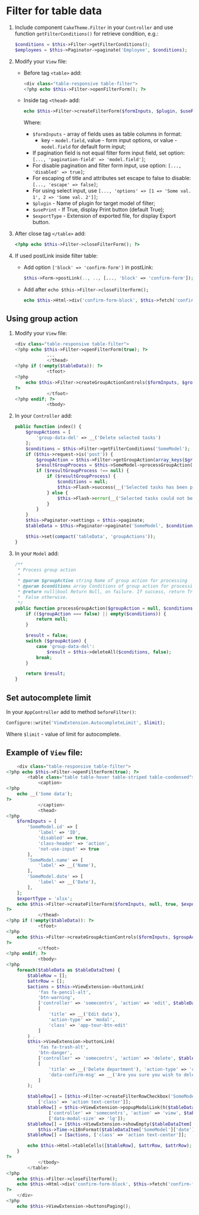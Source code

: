 # Filter for table data

1. Include component `CakeTheme.Filter` in your `Controller` and use function `getFilterConditions()`
    for retrieve condition, e.g.:

   ```php
   $conditions = $this->Filter->getFilterConditions();
   $employees = $this->Paginator->paginate('Employee', $conditions);
   ```

2. Modify your `View` file:
   - Before tag `<table>` add:

      ```php
      <div class="table-responsive table-filter">
      <?php echo $this->Filter->openFilterForm(); ?>
      ```

   - Inside tag `<thead>` add:
      ```php
      echo $this->Filter->createFilterForm($formInputs, $plugin, $usePrint, $exportType);
      ```
      Where:
      - `$formInputs` - array of fields uses as table columns in format: 
         * key - `model.field`, value - form input options, or value - `model.field` for default form input;
      - If pagination field is not equal filter form input field, set option: `[..., 'pagination-field' => 'model.field']`;
      - For disable pagination and filter form input, use option: `[..., 'disabled' => true]`;
      - For escaping of title and attributes set escape to false to disable: `[..., 'escape' => false]`;
      - For using select input, use `[..., 'options' => [1 => 'Some val. 1', 2 => 'Some val. 2']]`;
      - `$plugin` - Name of plugin for target model of filter;
      - `$usePrint` -  If True, display Print button (default True);
      - `$exportType` - Extension of exported file, for display Export button.
3. After close tag `</table>` add:

   ```php
   <?php echo $this->Filter->closeFilterForm(); ?>
   ```

4. If used postLink inside filter table:
   - Add option `['block' => 'confirm-form']` in postLink:

      ```php
      $this->Form->postLink(.., .., [..., 'block' => 'confirm-form']);
      ```

   - Add after `echo $this->Filter->closeFilterForm();`

      ```php
      echo $this->Html->div('confirm-form-block', $this->fetch('confirm-form'));
      ```

## Using group action

1. Modify your `View` file:

   ```php
   <div class="table-responsive table-filter">
   <?php echo $this->Filter->openFilterForm(true); ?>
               ...
               </thead>
   <?php if (!empty($tableData)): ?>
               <tfoot>
   <?php
       echo $this->Filter->createGroupActionControls($formInputs, $groupActions, true);
   ?>
               </tfoot>
   <?php endif; ?>
               <tbody>
   ```

2. In your `Controller` add:

   ```php
   public function index() {
       $groupActions = [
           'group-data-del' => __('Delete selected tasks')
       ];
       $conditions = $this->Filter->getFilterConditions('SomeModel');
       if ($this->request->is('post')) {
           $groupAction = $this->Filter->getGroupAction(array_keys($groupActions));
           $resultGroupProcess = $this->SomeModel->processGroupAction($groupAction, $conditions);
           if ($resultGroupProcess !== null) {
               if ($resultGroupProcess) {
                   $conditions = null;
                   $this->Flash->success(__('Selected tasks has been processed.'));
               } else {
                   $this->Flash->error(__('Selected tasks could not be processed. Please, try again.'));
               }
           }
       }
       $this->Paginator->settings = $this->paginate;
       $tableData = $this->Paginator->paginate('SomeModel', $conditions);

       $this->set(compact('tableData', 'groupActions'));
   }
   ```

3. In your `Model` add:

   ```php
   /**
    * Process group action
    *
    * @param $groupAction string Name of group action for processing
    * @param $conditions array Conditions of group action for processing
    * @return null|bool Return Null, on failure. If success, return True,
    *  False otherwise.
    */
   public function processGroupAction($groupAction = null, $conditions = null) {
       if (($groupAction === false) || empty($conditions)) {
           return null;
       }

       $result = false;
       switch ($groupAction) {
           case 'group-data-del':
               $result = $this->deleteAll($conditions, false);
           break;
       }

       return $result;
   }
   ```

## Set autocomplete limit

In your `AppController` add to method `beforeFilter()`:

```php
Configure::write('ViewExtension.AutocompleteLimit', $limit);
```

Where `$limit` - value of limit for autocomplete.

## Example of `View` file:

```php
    <div class="table-responsive table-filter">
<?php echo $this->Filter->openFilterForm(true); ?>
        <table class="table table-hover table-striped table-condensed">
            <caption>
<?php
    echo __('Some data');
?>
            </caption>
            <thead>
<?php 
    $formInputs = [
        'SomeModel.id' => [
            'label' => 'ID',
            'disabled' => true,
            'class-header' => 'action',
            'not-use-input' => true
        ],    
        'SomeModel.name' => [
            'label' => __('Name'),
        ],        
        'SomeModel.date' => [
            'label' => __('Date'),
        ],
    ];
    $exportType = 'xlsx';
    echo $this->Filter->createFilterForm($formInputs, null, true, $exportType);
?>
            </thead>
<?php if (!empty($tableData)): ?>
            <tfoot>
<?php
    echo $this->Filter->createGroupActionControls($formInputs, $groupActions, true);
?>
            </tfoot>
<?php endif; ?>
            <tbody>
<?php    
    foreach($tableData as $tableDataItem) {
        $tableRow = [];
        $attrRow = [];
        $actions = $this->ViewExtension->buttonLink(
            'fas fa-pencil-alt',
            'btn-warning',
            ['controller' => 'somecontrs', 'action' => 'edit', $tableDataItem['SomeModel']['id']],
            [
                'title' => __('Edit data'),
                'action-type' => 'modal',
                'class' => 'app-tour-btn-edit'
            ]
        ) .
        $this->ViewExtension->buttonLink(
            'fas fa-trash-alt',
            'btn-danger',
            ['controller' => 'somecontrs', 'action' => 'delete', $tableDataItem['SomeModel']['id']],
            [
                'title' => __('Delete department'), 'action-type' => 'confirm-post',
                'data-confirm-msg' => __('Are you sure you wish to delete this data \'%s\'?', h($tableDataItem['SomeModel']['name'])),
            ]
        );

        $tableRow[] = [$this->Filter->createFilterRowCheckbox('SomeModel.id', $tableDataItem['SomeModel']['id']),
            ['class' => 'action text-center']];
        $tableRow[] = $this->ViewExtension->popupModalLink(h($tableDataItem['SomeModel']['name']), 
                ['controller' => 'somecontrs', 'action' => 'view', $tableDataItem['SomeModel']['id']],
                ['data-modal-size' => 'lg']);
        $tableRow[] = [$this->ViewExtension->showEmpty($tableDataItem['SomeModel']['date'], '%x'),
            $this->Time->i18nFormat($tableDataItem['SomeModel']['date'], '%x')), ['class' => 'center']];        
        $tableRow[] = [$actions, ['class' => 'action text-center']];

        echo $this->Html->tableCells([$tableRow], $attrRow, $attrRow);
    }
?>
            </tbody>
        </table>
<?php
    echo $this->Filter->closeFilterForm();
    echo $this->Html->div('confirm-form-block', $this->fetch('confirm-form'));
?>
    </div>
<?php
    echo $this->ViewExtension->buttonsPaging();
```
